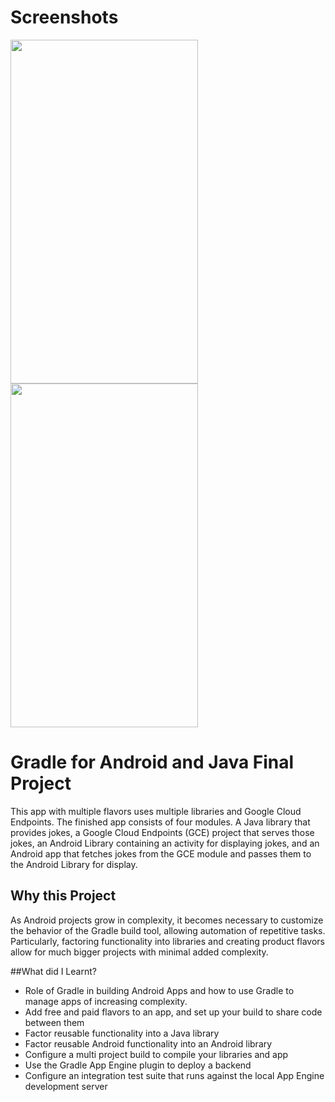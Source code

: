 # Screenshots
<img src="https://s19.postimg.org/azv9j7bk3/14971697_1161402473936511_634571318_o.jpg" height = '550' width="300" margin="100">
<img src="https://s19.postimg.org/bqnzozdxf/14963503_1161402460603179_2107485400_o.jpg" height = '550' width="300">

# Gradle for Android and Java Final Project

This app with multiple flavors uses
multiple libraries and Google Cloud Endpoints. The finished app consists
of four modules. A Java library that provides jokes, a Google Cloud Endpoints
(GCE) project that serves those jokes, an Android Library containing an
activity for displaying jokes, and an Android app that fetches jokes from the
GCE module and passes them to the Android Library for display.

## Why this Project

As Android projects grow in complexity, it becomes necessary to customize the
behavior of the Gradle build tool, allowing automation of repetitive tasks.
Particularly, factoring functionality into libraries and creating product
flavors allow for much bigger projects with minimal added complexity.

##What did I Learnt?

* Role of Gradle in building Android Apps and how to use Gradle to manage apps of increasing complexity.
* Add free and paid flavors to an app, and set up your build to share code between them
* Factor reusable functionality into a Java library
* Factor reusable Android functionality into an Android library
* Configure a multi project build to compile your libraries and app
* Use the Gradle App Engine plugin to deploy a backend
* Configure an integration test suite that runs against the local App Engine development server

